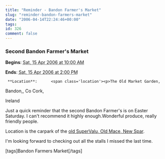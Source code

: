 ```yaml
---
title: "Reminder - Bandon Farmer's Market"
slug: "reminder-bandon-farmers-market"
date: "2006-04-14T22:24:46+00:00"
tags:
id: 326
comment: false
---
```


  <div class='vevent x-wpsb-simple-event'>       

### Second Bandon Farmer's Market

**Begins**: <abbr class='dtstart' title='2006-04-15T10:00:00'>Sat, 15 Apr 2006 at 10:00 AM</abbr>

**Ends**: <abbr class='dtend' title='2006-04-15T10:00:00'>Sat, 15 Apr 2006 at  2:00 PM</abbr>

     **Location**:      <span class='location'><p>The Old Market Garden,

Bandon,,       Co Cork,      

Ireland
    </span></p>       <div>

Just a quick reminder that the second Bandon Farmer's is on Easter Saturday. I can't recommend it highly enough.Wonderful produce, really friendly people.

Location is the carpark of the [old SuperValu, Old Mace, New Spar](http://local.live.com/?v=2&sp=aN.51.743760_-8.738509_Bandon%20Farmer%27s%20Market_Mace%20Car%20Park).

I'm looking forward to checking out all the stalls I missed the last time.

[tags]Bandon Farmers Market[/tags]
</div>      </div>
<script type="application/x-subnode; charset=utf-8">
       <!-- the following is structured blog data for machine readers. -->
       <subnode xmlns:data-view="http://www.w3.org/2003/g/data-view#" data-view:transformation="http://structuredblogging.org/subnode-to-rdf-interpreter.xsl" xmlns="http://www.structuredblogging.org/xmlns#subnode">
            <xml-structured-blog-entry xmlns="http://www.structuredblogging.org/xmlns">
              <generator id="wpsb-1" type="x-wpsb-post" version="1"/><event type="event/generic"><name>Second Bandon Farmer's Market</name><location address="The Old Market Garden," city="Bandon," state="Co Cork," country="Ireland"/><description>Just a quick reminder that the second Bandon Farmer's is on Easter Saturday. I can't recommend it highly enough.Wonderful produce, really friendly people.

Location is the carpark of the &lt;a href= http://local.live.com/?v=2andsp=aN.51.743760_-8.738509_Bandon%20Farmer%27s%20Market_Mace%20Car%20Park &gt;old SuperValu, Old Mace, New Spar&lt;/a&gt;.

I'm looking forward to checking out all the stalls I missed the last time.

[tags]Bandon Farmers Market[/tags]</description><begins>2006-04-15T10:00:00</begins><ends>2006-04-15T14:00:00</ends></event>
            </xml-structured-blog-entry>
       </subnode>
       </script>

